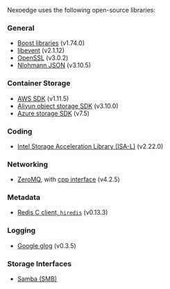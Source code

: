 Nexoedge uses the following open-source libraries:

### General

- [Boost libraries][libboost] (v1.74.0)
- [libevent][libevent] (v2.1.12)
- [OpenSSL][openssl] (v3.0.2)
- [Nlohmann JSON][nlohmann_json] (v3.10.5)

### Container Storage

- [AWS SDK][awssdk] (v1.11.5)
- [Aliyun object storage SDK][alisdk] (v3.10.0)
- [Azure storage SDK][azuresdk] (v7.5)

### Coding

- [Intel Storage Acceleration Library (ISA-L)][isal] (v2.22.0)

### Networking

- [ZeroMQ][zeromq], with [cpp interface][zeromqcpp] (v4.2.5)

### Metadata

- [Redis C client, `hiredis`][hiredis] (v0.13.3)

### Logging

- [Google glog][glog] (v0.3.5)

### Storage Interfaces

- [Samba (SMB)][samba]


[libboost]: https://www.boost.org/

[libevent]: https://libevent.org/

[openssl]: https://www.openssl.org/

[nlohmann_json]: https://github.com/nlohmann/json

[awssdk]: https://github.com/aws/aws-sdk-cpp

[azuresdk]: https://github.com/Azure/azure-storage-cpp

[alisdk]: https://github.com/aliyun/aliyun-oss-c-sdk

[isal]: https://github.com/01org/isa-l/

[hiredis]: https://github.com/redis/hiredis

[glog]: https://github.com/google/glog

[zeromq]: https://github.com/zeromq/libzmq

[zeromqcpp]: https://github.com/zeromq/cppzmq

[samba]: http://www.samba.org/
